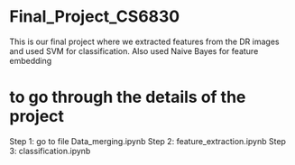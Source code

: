 # Final_Project_CS6830
This is our final project where we extracted features from the DR images and used SVM for classification. Also used Naive Bayes for feature embedding

# to go through the details of the project
Step 1: go to file Data_merging.ipynb 
Step 2: feature_extraction.ipynb
Step 3: classification.ipynb


